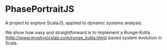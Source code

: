 # PhasePortraitJS
A project to explore ScalaJS, applied to dynamic systems analysis.

We show how easy and straightforward is to implement a Runge-Kutta (http://www.myphysicslab.com/runge_kutta.html) based system evolution in Scala.
